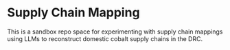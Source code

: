 # Supply Chain Mapping
This is a sandbox repo space for experimenting with supply chain mappings using LLMs to reconstruct domestic cobalt supply chains in the DRC.
